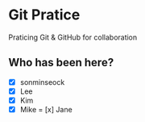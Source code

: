 # Git Pratice

Praticing Git &amp; GitHub for collaboration

## Who has been here?
- [x] sonminseock
- [x] Lee
- [x] Kim
- [x] Mike
= [x] Jane
